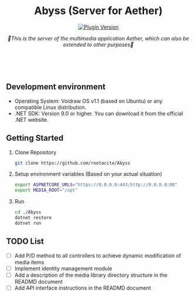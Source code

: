 <div align="center">

# Abyss (Server for Aether)

[![Plugin Version](https://img.shields.io/badge/Alpha-v0.1-red.svg?style=for-the-badge&color=76bad9)](https://github.com/rootacite/Abyss)

_🚀This is the server of the multimedia application Aether, which can also be extended to other purposes🚀_

</div>

<br/>
<br/>
<br/>

## Development environment

- Operating System: Voidraw OS v1.1 (based on Ubuntu) or any compatible Linux distribution.
- .NET SDK: Version 9.0 or higher. You can download it from the official .NET website.

## Getting Started

1. Clone Repository

   ```bash
   git clone https://github.com/rootacite/Abyss
   ```
2. Setup environment variables (Based on your actual situation)

   ```bash
   export ASPNETCORE_URLS="https://0.0.0.0:443;http://0.0.0.0:80"
   export MEDIA_ROOT="/opt"
   ```
3. Run

   ```bash
   cd ./Abyss
   dotnet restore
   dotnet run
   ```

## TODO List

- [ ] Add P/D method to all controllers to achieve dynamic modification of media items
- [ ] Implement identity management module
- [ ] Add a description of the media library directory structure in the READMD document
- [ ] Add API interface instructions in the READMD document
